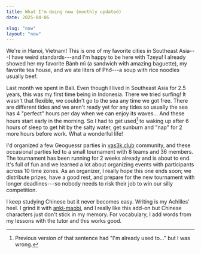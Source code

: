 ```yaml
---
title: What I'm doing now (monthly updated)
date: 2025-04-06

slug: "now"
layout: "now"
---
```


We're in Hanoi, Vietnam! This is one of my favorite cities in Southeast
Asia---I have weird standards---and I'm happy to be here with Tzeyu! I already
showed her my favorite Bánh mì (a sandwich with amazing baguette), my favorite tea
house, and we ate liters of Phở---a soup with rice noodles usually beef.

Last month we spent in Bali. Even though I lived in Southeast Asia for 2.5
years, this was my first time being in Indonesia. There we tried surfing! It
wasn't that flexible, we couldn't go to the sea any time we got free. There are
different tides and we aren't ready yet for any tides so usually the sea has 4
"perfect" hours per day when we can enjoy its waves... And these hours start
early in the morning. So I had to get used[^1] to waking up after 6 hours of sleep to
get hit by the salty water, get sunburn and "nap" for 2 more hours before work.
What a wonderful life!

[^1]: Previous version of that sentence had "I'm already used to..." but I was wrong.

I'd organized a few Geoguessr parties in [vas3k.club](https://vas3k.club)
community, and these occasional parties led to a small tournament with 8 teams
and 36 members. The tournament has been running for 2 weeks already and is about to end.
It's full of fun and we learned a lot about organizing events with participants
across 10 time zones. As an organizer, I really hope this one ends soon; we
distribute prizes, have a good rest, and prepare for the new tournament with
longer deadlines---so nobody needs to risk their job to win our silly competition.

I keep studying Chinese but it never becomes easy. Writing is my Achilles'
heel. I grind it with [anki-maobi](https://github.com/jcklie/anki-maobi), and I
really like this add-on but Chinese characters just don't stick in my memory.
For vocabulary, I add words from my lessons with the tutor and this works good.
